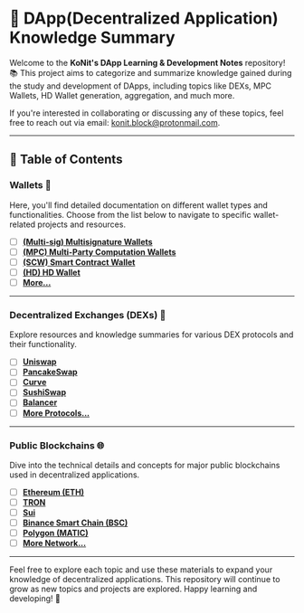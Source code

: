 # 🚀 DApp(Decentralized Application) Knowledge Summary

Welcome to the **KoNit's DApp Learning & Development Notes** repository! 📚 This project aims to categorize and summarize knowledge gained during the study and development of DApps, including topics like DEXs, MPC Wallets, HD Wallet generation, aggregation, and much more.

If you're interested in collaborating or discussing any of these topics, feel free to reach out via email: [konit.block@protonmail.com](mailto:konit.block@protonmail.com).

---

## 📁 Table of Contents

### Wallets 👜
Here, you'll find detailed documentation on different wallet types and functionalities. Choose from the list below to navigate to specific wallet-related projects and resources.

- [ ] [**(Multi-sig) Multisignature Wallets**](./wallets/multisignature.md)
- [ ] [**(MPC) Multi-Party Computation Wallets**](./wallets/mpc.md)
- [ ] [**(SCW) Smart Contract Wallet**](./wallets/contract_wallet.md)
- [ ] [**(HD) HD Wallet**](./wallets/hd_wallet.md)
- [ ] [**More...**](./wallets/other.md)

---

### Decentralized Exchanges (DEXs) 🔄
Explore resources and knowledge summaries for various DEX protocols and their functionality.

- [ ] [**Uniswap**](./dex/uniswap.md)
- [ ] [**PancakeSwap**](./dex/pancakeswap.md)
- [ ] [**Curve**](./dex/curve.md)
- [ ] [**SushiSwap**](./dex/sushiswap.md)
- [ ] [**Balancer**](./dex/balancer.md)
- [ ] [**More Protocols...**](./dex/other_dex_protocols.md)

---

### Public Blockchains 🌐
Dive into the technical details and concepts for major public blockchains used in decentralized applications.

- [ ] [**Ethereum (ETH)**](./blockchains/ethereum.md)
- [ ] [**TRON**](./blockchains/tron.md)
- [ ] [**Sui**](./blockchains/sui.md)
- [ ] [**Binance Smart Chain (BSC)**](./blockchains/bsc.md)
- [ ] [**Polygon (MATIC)**](./blockchains/polygon.md)
- [ ] [**More Network...**](./blockchains/other_blockchains.md)

---

Feel free to explore each topic and use these materials to expand your knowledge of decentralized applications. This repository will continue to grow as new topics and projects are explored. Happy learning and developing! 🌟
